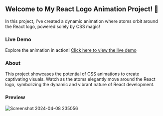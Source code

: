 ## Welcome to My React Logo Animation Project! 🚀

In this project, I've created a dynamic animation where atoms orbit around the React logo, powered solely by CSS magic!

### Live Demo

Explore the animation in action! [Click here to view the live demo](https://aligadashov.github.io/React-logo-animation/)

### About

This project showcases the potential of CSS animations to create captivating visuals. Watch as the atoms elegantly move around the React logo, symbolizing the dynamic and vibrant nature of React development.

### Preview

![Screenshot 2024-04-08 235056](https://github.com/AliGadashov/React-logo-animation/blob/main/assets/Screenshot%202024-04-08%20235056.png)
